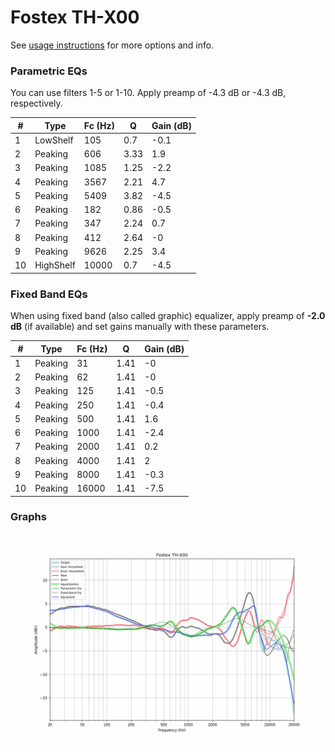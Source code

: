 # Fostex TH-X00
See [usage instructions](https://github.com/jaakkopasanen/AutoEq#usage) for more options and info.

### Parametric EQs
You can use filters 1-5 or 1-10. Apply preamp of -4.3 dB or -4.3 dB, respectively.

|   # | Type      |   Fc (Hz) |    Q |   Gain (dB) |
|-----|-----------|-----------|------|-------------|
|   1 | LowShelf  |       105 | 0.7  |        -0.1 |
|   2 | Peaking   |       606 | 3.33 |         1.9 |
|   3 | Peaking   |      1085 | 1.25 |        -2.2 |
|   4 | Peaking   |      3567 | 2.21 |         4.7 |
|   5 | Peaking   |      5409 | 3.82 |        -4.5 |
|   6 | Peaking   |       182 | 0.86 |        -0.5 |
|   7 | Peaking   |       347 | 2.24 |         0.7 |
|   8 | Peaking   |       412 | 2.64 |        -0   |
|   9 | Peaking   |      9626 | 2.25 |         3.4 |
|  10 | HighShelf |     10000 | 0.7  |        -4.5 |

### Fixed Band EQs
When using fixed band (also called graphic) equalizer, apply preamp of **-2.0 dB** (if available) and set gains manually with these parameters.

|   # | Type    |   Fc (Hz) |    Q |   Gain (dB) |
|-----|---------|-----------|------|-------------|
|   1 | Peaking |        31 | 1.41 |        -0   |
|   2 | Peaking |        62 | 1.41 |        -0   |
|   3 | Peaking |       125 | 1.41 |        -0.5 |
|   4 | Peaking |       250 | 1.41 |        -0.4 |
|   5 | Peaking |       500 | 1.41 |         1.6 |
|   6 | Peaking |      1000 | 1.41 |        -2.4 |
|   7 | Peaking |      2000 | 1.41 |         0.2 |
|   8 | Peaking |      4000 | 1.41 |         2   |
|   9 | Peaking |      8000 | 1.41 |        -0.3 |
|  10 | Peaking |     16000 | 1.41 |        -7.5 |

### Graphs
![](./Fostex%20TH-X00.png)
